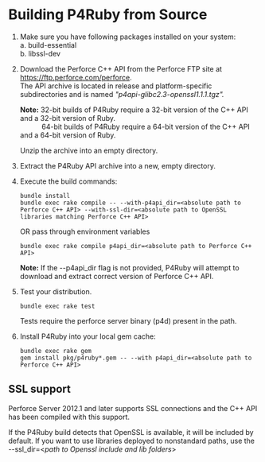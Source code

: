 # Building P4Ruby from Source


1. Make sure you have following packages installed on your system:\
        a. build-essential\
        b. libssl-dev

2. Download the Perforce C++ API from the Perforce FTP site at
   <https://ftp.perforce.com/perforce>. \
   The API archive is located in release and platform-specific subdirectories and is named
   *"p4api-glibc2.3-openssl1.1.1.tgz".*

   **Note:** 32-bit builds of P4Ruby require a 32-bit version of the C++ API and a 32-bit version of Ruby.\
           64-bit builds of P4Ruby require a 64-bit version of the C++ API and a 64-bit version of Ruby.
           
   Unzip the archive into an empty directory.

3. Extract the P4Ruby API archive into a new, empty directory.

4. Execute the build commands:

   ```
   bundle install
   bundle exec rake compile -- --with-p4api_dir=<absolute path to Perforce C++ API> --with-ssl-dir=<absolute path to OpenSSL libraries matching Perforce C++ API>
   ```
   OR pass through environment variables
   ```
   bundle exec rake compile p4api_dir=<absolute path to Perforce C++ API>
   ``` 
   **Note:** If the --p4api_dir flag is not provided, P4Ruby will attempt
   to download and extract correct version of Perforce C++ API.

5. Test your distribution.

    ```
    bundle exec rake test
    ```

    Tests require the perforce server binary (p4d) present in the path.
   
6. Install P4Ruby into your local gem cache:

    ```
    bundle exec rake gem
    gem install pkg/p4ruby*.gem -- --with p4api_dir=<absolute path to Perforce C++ API>
    ```

## SSL support

Perforce Server 2012.1 and later supports SSL connections and the
C++ API has been compiled with this support.

If the P4Ruby build detects that OpenSSL is available, it will be
included by default. If you want to use libraries deployed to nonstandard
paths, use the --ssl_dir=<*path to Openssl include and lib folders*>
